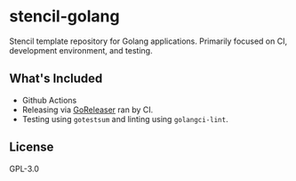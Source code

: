 # stencil-golang

Stencil template repository for Golang applications. Primarily focused
on CI, development environment, and testing.

## What's Included

- Github Actions
- Releasing via [GoReleaser](https://goreleaser.com/) ran by CI.
- Testing using `gotestsum` and linting using `golangci-lint`.

## License

GPL-3.0
